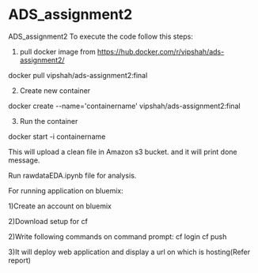 # ADS_assignment2
ADS_assignment2
To execute the code follow this steps:

1. pull docker image from https://hub.docker.com/r/vipshah/ads-assignment2/

docker pull vipshah/ads-assignment2:final

2. Create new container

docker create --name='containername' vipshah/ads-assignment2:final

3. Run the container

docker start -i containername

This will upload a clean file in Amazon s3 bucket. and it will print done message.

Run rawdataEDA.ipynb file for analysis.

For running application on bluemix:

1)Create an account on bluemix

2)Download setup for cf

2)Write following commands on command prompt:
cf login
cf push

3)It will deploy web application and display a url on which is hosting(Refer report)
